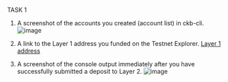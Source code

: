 TASK 1
1. A screenshot of the accounts you created (account list) in ckb-cli.
![image](https://user-images.githubusercontent.com/4203063/130339622-1d2e8dca-2dda-4cda-9e6b-69d64f6519c1.png)

2. A link to the Layer 1 address you funded on the Testnet Explorer.
 [Layer 1 address
](explorer.nervos.org/aggron/address/ckt1qyqwmemarcr7whw92x2mxagz5kves7l5kyrs3lrdlf
)

3. A screenshot of the console output immediately after you have successfully submitted a deposit to Layer 2.
![image](https://user-images.githubusercontent.com/4203063/130339660-8154c702-8648-4c59-9f5e-5ab7a616e747.png)
